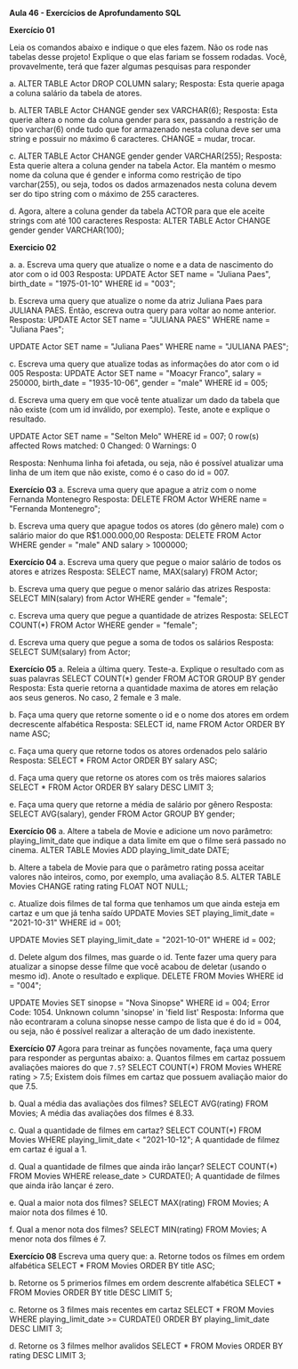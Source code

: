 **Aula 46 - Exercícios de Aprofundamento SQL**

**Exercício 01**

Leia os comandos abaixo e indique o que eles fazem. Não os rode nas tabelas desse projeto! Explique o que elas fariam se fossem rodadas.  Você, provavelmente, terá que fazer algumas pesquisas para responder

a. ALTER TABLE Actor DROP COLUMN salary;
Resposta:
Esta querie apaga a coluna salário da tabela de atores.

b. ALTER TABLE Actor CHANGE gender sex VARCHAR(6);
Resposta:
Esta querie altera o nome da coluna gender para sex, passando a restrição de tipo varchar(6) onde tudo que for armazenado nesta coluna deve ser uma string e possuir no máximo 6 caracteres.
CHANGE = mudar, trocar.

c. ALTER TABLE Actor CHANGE gender gender VARCHAR(255);
Resposta:
Esta querie altera a coluna gender na tabela Actor. Ela mantém o mesmo nome da coluna que é gender e informa como restrição de tipo varchar(255), ou seja, todos os dados armazenados nesta coluna devem ser do tipo string com o máximo de 255 caracteres.

d. Agora,  altere a coluna gender da tabela ACTOR para que ele aceite strings com até 100 caracteres
Resposta:
ALTER TABLE Actor
CHANGE gender gender VARCHAR(100);


**Exercicio 02**

a. a. Escreva uma query que atualize o nome e a data de nascimento do ator com o id 003
Resposta:
UPDATE Actor 
SET name = "Juliana Paes", birth_date = "1975-01-10"
WHERE id = "003";

b. Escreva uma query que atualize o nome da atriz Juliana Paes para JULIANA PAES. Então, escreva outra query para voltar ao nome anterior.
Resposta: 
UPDATE Actor
SET name = "JULIANA PAES"
WHERE name = "Juliana Paes";

UPDATE Actor
SET name = "Juliana Paes"
WHERE name = "JULIANA PAES";

c. Escreva uma query que atualize todas as informações do ator com o id 005
Resposta:
UPDATE Actor
SET name = "Moacyr Franco", salary = 250000, birth_date = "1935-10-06", gender = "male"
WHERE id = 005;

d. Escreva uma query em que você tente atualizar um dado da tabela que não existe (com um id inválido, por exemplo). Teste, anote e explique o resultado. 

UPDATE Actor
SET name = "Selton Melo"
WHERE id = 007;
0 row(s) affected Rows matched: 0  Changed: 0  Warnings: 0

Resposta:
Nenhuma linha foi afetada, ou seja, não é possível atualizar uma linha de um item que não existe, como é o caso do id = 007.

**Exercício 03**
a. Escreva uma query que apague a atriz com o nome Fernanda Montenegro
Resposta:
DELETE FROM Actor
WHERE name = "Fernanda Montenegro";

b. Escreva uma query que apague todos os atores (do gênero male) com o salário maior do que R$1.000.000,00
Resposta:
DELETE FROM Actor
WHERE gender = "male" AND salary > 1000000;


**Exercício 04**
a. Escreva uma query que pegue o maior salário de todos os atores e atrizes
Resposta:
SELECT name, MAX(salary) FROM Actor;

b. Escreva uma query que pegue o menor salário das atrizes
Resposta:
SELECT MIN(salary) from Actor
WHERE gender = "female";

c. Escreva uma query que pegue a quantidade de atrizes
Resposta:
SELECT COUNT(*) FROM Actor
WHERE gender = "female";

d. Escreva uma query que pegue a soma de todos os salários
Resposta:
SELECT SUM(salary) from Actor;


**Exercício 05**
a. Releia a última query. Teste-a. Explique o resultado com as suas palavras
SELECT COUNT(*) gender FROM ACTOR
GROUP BY gender
Resposta: Esta querie retorna a quantidade maxima de atores em relação aos seus generos. No caso, 2 female e 3 male.

b. Faça uma query que retorne somente o id e o nome dos atores em ordem decrescente alfabética
Resposta:
SELECT id, name FROM Actor
ORDER BY name ASC;

c. Faça uma query que retorne todos os atores ordenados pelo salário
Resposta:
SELECT * FROM Actor
ORDER BY salary ASC;

d. Faça uma query que retorne os atores com os três maiores salarios
SELECT * FROM Actor
ORDER BY salary DESC
LIMIT 3;

e. Faça uma query que retorne a média de salário por gênero
Resposta:
SELECT AVG(salary), gender FROM Actor
GROUP BY gender;

**Exercício 06**
a. Altere a tabela de Movie e adicione um novo parâmetro: playing_limit_date que indique a data limite em que o filme será passado no cinema.
ALTER TABLE Movies
ADD playing_limit_date DATE;

b. Altere a tabela de Movie para que o parâmetro rating possa aceitar valores não inteiros, como, por exemplo, uma avaliação 8.5.
ALTER TABLE Movies
CHANGE rating rating FLOAT NOT NULL;

c. Atualize dois filmes de tal forma que tenhamos um que ainda esteja em cartaz e um que já tenha saído
UPDATE Movies
SET playing_limit_date = "2021-10-31"
WHERE id = 001;

UPDATE Movies
SET playing_limit_date = "2021-10-01"
WHERE id = 002;

d. Delete algum dos filmes, mas guarde o id. Tente fazer uma query para atualizar a sinopse desse filme que você acabou de deletar (usando o mesmo id). Anote o resultado e explique.
DELETE FROM Movies
WHERE id = "004";

UPDATE Movies
SET sinopse = "Nova Sinopse"
WHERE id = 004;
Error Code: 1054. Unknown column 'sinopse' in 'field list'
Resposta:
Informa que não econtraram a coluna sinopse nesse campo de lista que é do id = 004, ou seja, não é possível realizar a alteração de um dado inexistente.

**Exercício 07**
Agora para treinar as funções novamente, faça uma query para responder as perguntas abaixo:
a. Quantos filmes em cartaz possuem avaliações maiores do que `7.5`?
SELECT COUNT(*) FROM Movies
WHERE rating > 7.5;
Existem dois filmes em cartaz que possuem avaliação maior do que 7.5.

b. Qual a média das avaliações dos filmes?
SELECT AVG(rating) FROM Movies;
A média das avaliações dos filmes é 8.33.

c. Qual a quantidade de filmes em cartaz?
SELECT COUNT(*) FROM Movies
WHERE playing_limit_date < "2021-10-12";
A quantidade de filmez em cartaz é igual a 1.

d. Qual a quantidade de filmes que ainda irão lançar?
SELECT COUNT(*) FROM Movies
WHERE release_date > CURDATE();
A quantidade de filmes que ainda irão lançar é zero.

e. Qual a maior nota dos filmes?
SELECT MAX(rating) FROM Movies;
A maior nota dos filmes é 10.

f. Qual a menor nota dos filmes?
SELECT MIN(rating) FROM Movies;
A menor nota dos filmes é 7.

**Exercício 08**
Escreva uma query que:
a. Retorne todos os filmes em ordem alfabética
SELECT * FROM Movies
ORDER BY title ASC;

b. Retorne os 5 primerios filmes em ordem descrente alfabética
SELECT * FROM Movies
ORDER BY title DESC
LIMIT 5;

c. Retorne os 3 filmes mais recentes em cartaz
SELECT * FROM Movies
WHERE playing_limit_date >= CURDATE()
ORDER BY playing_limit_date DESC 
LIMIT 3;

d. Retorne os 3 filmes melhor avalidos
SELECT * FROM Movies
ORDER BY rating DESC
LIMIT 3;






